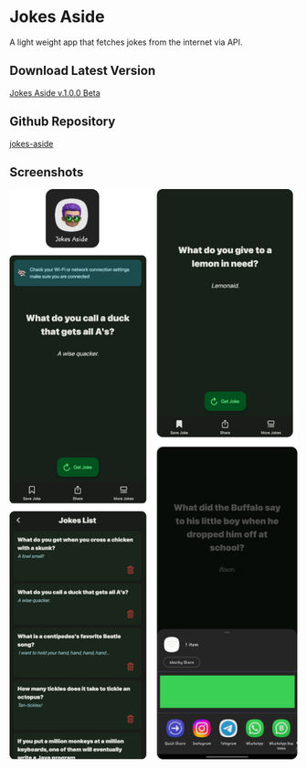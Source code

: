 # Jokes Aside
A light weight app that fetches jokes from the internet via API.

## Download Latest Version
[Jokes Aside v.1.0.0 Beta](https://github.com/ianshaloom/jokes-aside/releases/download/v1.0.0-beta/jokes-aside.apk)

## Github Repository
[jokes-aside](https://github.com/ianshaloom/jokes-aside)

## Screenshots
![Alt text](https://github.com/ianshaloom/Flutter-App-Releases/blob/main/Jokes%20Aside/jokes-aside.png)
